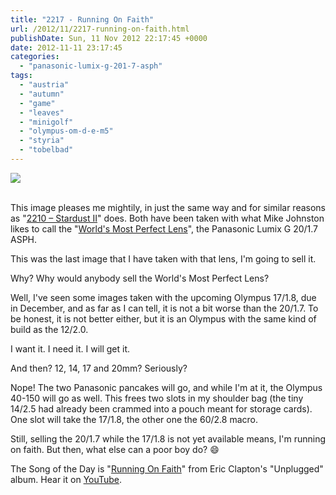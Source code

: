 ```yaml
---
title: "2217 - Running On Faith"
url: /2012/11/2217-running-on-faith.html
publishDate: Sun, 11 Nov 2012 22:17:45 +0000
date: 2012-11-11 23:17:45
categories: 
  - "panasonic-lumix-g-201-7-asph"
tags: 
  - "austria"
  - "autumn"
  - "game"
  - "leaves"
  - "minigolf"
  - "olympus-om-d-e-m5"
  - "styria"
  - "tobelbad"
---
```

<div class="container">
<div class="center"><a target="_blank" href="https://d25zfm9zpd7gm5.cloudfront.net/1200x1200/2012/20121111_122725_lr.jpg"><img src="https://d25zfm9zpd7gm5.cloudfront.net/0600x0600/2012/20121111_122725_lr.jpg" /></a></div>
</div>
<br />

This image pleases me mightily, in just the same way and for similar reasons as "<a href="/2012/11/2210-stardust-ii.html" target="_blank">2210 – Stardust II</a>" does. Both have been taken with what Mike Johnston likes to call the "<a href="http://theonlinephotographer.typepad.com/the_online_photographer/2012/11/d800e-haptics.html" target="_blank">World's Most Perfect Lens</a>", the Panasonic Lumix G 20/1.7 ASPH.

This was the last image that I have taken with that lens, I'm going to sell it.

Why? Why would anybody sell the World's Most Perfect Lens? 

Well, I've seen some images taken with the upcoming Olympus 17/1.8, due in December, and as far as I can tell, it is not a bit worse than the 20/1.7. To be honest, it is not better either, but it is an Olympus with the same kind of build as the 12/2.0.

I want it. I need it. I will get it.

And then? 12, 14, 17 and 20mm? Seriously?

Nope! The two Panasonic pancakes will go, and while I'm at it, the Olympus 40-150 will go as well. This frees two slots in my shoulder bag (the tiny 14/2.5 had already been crammed into a pouch meant for storage cards). One slot will take the 17/1.8, the other one the 60/2.8 macro.

 Still, selling the 20/1.7 while the 17/1.8 is not yet available means, I'm running on faith. But then, what else can a poor boy do? 😄

The Song of the Day is "<a href="http://www.lyricsmode.com/lyrics/e/eric_clapton/running_on_faith.html" target="_blank">Running On Faith</a>" from Eric Clapton's "Unplugged" album. Hear it on <a href="http://www.youtube.com/watch?v=VskUOPrkPqM" target="_blank">YouTube</a>.
